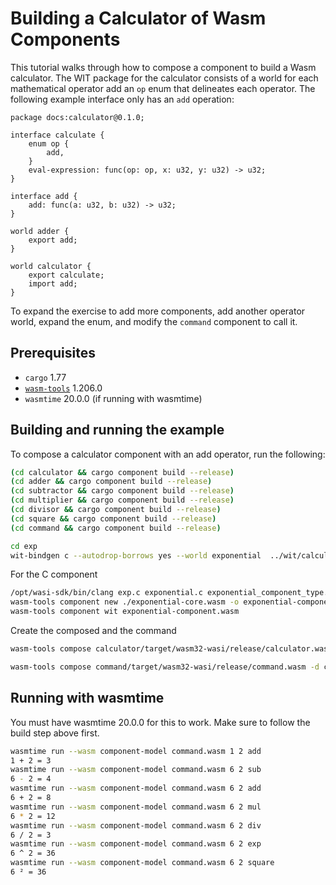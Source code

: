 # Building a Calculator of Wasm Components

This tutorial walks through how to compose a component to build a Wasm calculator.
The WIT package for the calculator consists of a world for each mathematical operator
add an `op` enum that delineates each operator. The following example interface only
has an `add` operation:

```wit
package docs:calculator@0.1.0;

interface calculate {
    enum op {
        add,
    }
    eval-expression: func(op: op, x: u32, y: u32) -> u32;
}

interface add {
    add: func(a: u32, b: u32) -> u32;
}

world adder {
    export add;
}

world calculator {
    export calculate;
    import add;
}
```

To expand the exercise to add more components, add another operator world, expand the enum, and modify the `command` component to call it.

## Prerequisites

- `cargo` 1.77
- [`wasm-tools`](https://github.com/bytecodealliance/wasm-tools) 1.206.0
- `wasmtime` 20.0.0 (if running with wasmtime)

## Building and running the example

To compose a calculator component with an add operator, run the following:

```sh
(cd calculator && cargo component build --release)
(cd adder && cargo component build --release)
(cd subtractor && cargo component build --release)
(cd multiplier && cargo component build --release)
(cd divisor && cargo component build --release)
(cd square && cargo component build --release)
(cd command && cargo component build --release)
```

```sh
cd exp
wit-bindgen c --autodrop-borrows yes --world exponential  ../wit/calculator.wit
```

For the C component

```sh
/opt/wasi-sdk/bin/clang exp.c exponential.c exponential_component_type.o -o exponential-core.wasm -mexec-model=reactor
wasm-tools component new ./exponential-core.wasm -o exponential-component.wasm
wasm-tools component wit exponential-component.wasm
```

Create the composed and the command

```sh
wasm-tools compose calculator/target/wasm32-wasi/release/calculator.wasm -d adder/target/wasm32-wasi/release/adder.wasm -d subtractor/target/wasm32-wasi/release/subtractor.wasm -d multiplier/target/wasm32-wasi/release/multiplier.wasm -d divisor/target/wasm32-wasi/release/divisor.wasm -d exp/exponential-component.wasm -d square/target/wasm32-wasi/release/square.wasm -o composed.wasm

wasm-tools compose command/target/wasm32-wasi/release/command.wasm -d composed.wasm -o command.wasm
```

## Running with wasmtime

You must have wasmtime 20.0.0 for this to work. Make sure to follow the build step above first.

```sh
wasmtime run --wasm component-model command.wasm 1 2 add
1 + 2 = 3
wasmtime run --wasm component-model command.wasm 6 2 sub
6 - 2 = 4
wasmtime run --wasm component-model command.wasm 6 2 add
6 + 2 = 8
wasmtime run --wasm component-model command.wasm 6 2 mul
6 * 2 = 12
wasmtime run --wasm component-model command.wasm 6 2 div
6 / 2 = 3
wasmtime run --wasm component-model command.wasm 6 2 exp
6 ^ 2 = 36
wasmtime run --wasm component-model command.wasm 6 2 square
6 ² = 36
```
